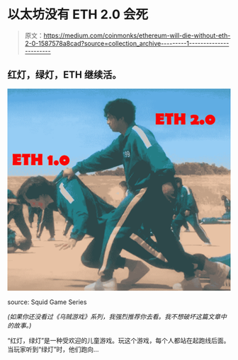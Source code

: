 # 以太坊没有 ETH 2.0 会死

> 原文：<https://medium.com/coinmonks/ethereum-will-die-without-eth-2-0-1587578a8cad?source=collection_archive---------1----------------------->

## 红灯，绿灯，ETH 继续活。

![](img/331a08467d47a87cbb4fb1e0480214e1.png)

source: Squid Game Series

*(如果你还没看过《乌贼游戏》系列，我强烈推荐你去看。我不想破坏这篇文章中的故事。)*

“红灯，绿灯”是一种受欢迎的儿童游戏。玩这个游戏，每个人都站在起跑线后面。当玩家听到“绿灯”时，他们跑向…